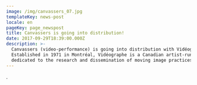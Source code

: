 ```yaml
---
image: /img/canvassers_07.jpg
templateKey: news-post
locale: en
pageKey: page_newspost
title: Canvassers is going into distribution!
date: 2017-09-29T18:39:00.000Z
description: >-
  Canvassers (video-performance) is going into distribution with Vidéographe.
  Established in 1971 in Montréal, Vidéographe is a Canadian artist-run centre
  dedicated to the research and dissemination of moving image practices.
---
```

.
